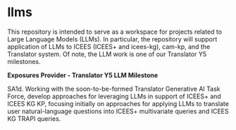 # llms
This repository is intended to serve as a workspace for projects related to Large Language Models (LLMs). In particular, the repository will support application of LLMs to ICEES (ICEES+ and icees-kg), cam-kp, and the Translator system. Of note, the LLM work is one of our Translator Y5 milestones.

**Exposures Provider - Translator Y5 LLM Milestone**

SA1d. Working with the soon-to-be-formed Translator Generative AI Task Force, develop approaches for leveraging LLMs in support of ICEES+ and ICEES KG KP, focusing initially on approaches for applying LLMs to translate user natural-language questions into ICEES+ multivariate queries and ICEES KG TRAPI queries.
